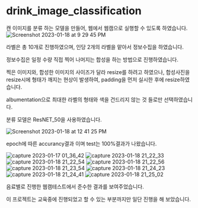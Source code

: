 # drink_image_classification
캔 이미지를 분류 하는 모델을 만들어, 웹에서 웹캠으로 실행할 수 있도록 하였습니다.
![Screenshot 2023-01-18 at 9 29 45 PM](https://user-images.githubusercontent.com/107936957/214236266-a4783dde-9d74-4aa9-96ef-519973952619.png)

라벨은 총 10개로 진행하였으며, 인당 2개의 라벨을 맡아서 정보수집을 하였습니다.

정보수집은 일정 수량 직접 찍어 나머지는 합성을 하는 방법으로 진행하였습니다.

찍은 이미지와, 합성한 이미지의 사이즈가 달라 resize를 하려고 하였으나, 합성사진을 resize시에 형태가 깨지는 현상이 발생하여,
padding을 먼저 실시한 후에 resize하였습니다.

albumentation으로 최대한 라벨의 형태와 색을 건드리지 않는 것 들로만 선택하였습니다.


분류 모델은 ResNET_50을 사용하였습니다.

![Screenshot 2023-01-18 at 12 41 25 PM](https://user-images.githubusercontent.com/107936957/214236417-c520fcbb-4626-42c3-ac73-c192ab64d929.png)

epoch에 따른 accurancy결과 이며 test는 100%결과가 나왔습니다.


![capture 2023-01-17 01_36_42](https://user-images.githubusercontent.com/107936957/214236698-0a074051-a669-4800-8333-bf081d9cc18b.png)
![capture 2023-01-18 21_22_33](https://user-images.githubusercontent.com/107936957/214236705-3f287f40-533e-424c-a5a4-b0c8d8df0a38.png)
![capture 2023-01-18 21_22_54](https://user-images.githubusercontent.com/107936957/214236707-8fb663f5-74de-4fa4-9237-22b055b8d373.png)
![capture 2023-01-18 21_22_56](https://user-images.githubusercontent.com/107936957/214236709-1a317ed9-8e5f-4e0f-ac22-64d1ce8f3df1.png)
![capture 2023-01-18 21_23_54](https://user-images.githubusercontent.com/107936957/214236713-51c53fcd-4d64-44f2-853a-e0407b1b39fa.png)
![capture 2023-01-18 21_24_23](https://user-images.githubusercontent.com/107936957/214236716-110cce9c-c9ff-48ad-8cf2-e4c8292800c4.png)
![capture 2023-01-18 21_24_41](https://user-images.githubusercontent.com/107936957/214236721-938e71d9-9959-4423-8532-e5d6b98a3a15.png)
![capture 2023-01-18 21_25_02](https://user-images.githubusercontent.com/107936957/214236724-268330c7-1d9d-4097-b2bb-2446701e7004.png)

음료별로 진행한 웹캠테스트에서 준수한 결과를 보여주었습니다.

이 프로젝트는 교육중에 진행되었고 할 수 있는 부분까지만 일단 진행을 해 보았습니다.
